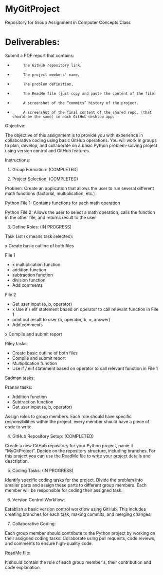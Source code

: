 # MyGitProject
Repository for Group Assignment in Computer Concepts Class

# Deliverables:

Submit a PDF report that contains:

-          The GitHub repository link,

-          The project members’ name,

-          The problem definition,

-          The ReadMe file (just copy and paste the content of the file)

-          A screenshot of the “commits” history of the project.  

-          A screenshot of the final content of the shared repo. (that should be the same) in each GitHub desktop app.

Objective:

The objective of this assignment is to provide you with experience in collaborative coding using basic GitHub operations. You will work in groups to plan, develop, and collaborate on a basic Python problem-solving project using version control and GitHub features.

Instructions:

1. Group Formation: (COMPLETED)

2. Project Selection: (COMPLETED)

Problem: Create an application that allows the user to run several different math functions (factorial, multiplication, etc.)

Python File 1: Contains functions for each math operation

Python File 2: Allows the user to select a math operation, calls the function in the other file, and returns result to the user

3. Define Roles: (IN PROGRESS)

Task List (x means task selected):

x Create basic outline of both files

File 1
- x multiplication function
- addition function
- subtraction function
- division function
- Add comments

File 2
- Get user input (a, b, operator)
- x Use if / elif statement based on operator to call relevant function in File 1
- print out result to user (a, operator, b, =, answer)
- Add comments

x Compile and submit report

Riley tasks:
- Create basic outline of both files
- Compile and submit report
- Multiplication function
- Use if / elif statement based on operator to call relevant function in File 1

Sadman tasks:

Pranav tasks:
- Addition function
- Subtraction function
- Get user input (a, b, operator)
  

Assign roles to group members. Each role should have specific responsibilities within the project. every member should have a piece of code to write.

4. GitHub Repository Setup: (COMPLETED)

Create a new GitHub repository for your Python project, name it “MyGitProject”. Decide on the repository structure, including branches. For this project you can use the ReadMe file to write your project details and description.

5. Coding Tasks: (IN PROGRESS)

Identify specific coding tasks for the project. Divide the problem into smaller parts and assign these parts to different group members. Each member will be responsible for coding their assigned task.

6. Version Control Workflow:

Establish a basic version control workflow using GitHub. This includes creating branches for each task, making commits, and merging changes.

7. Collaborative Coding:

Each group member should contribute to the Python project by working on their assigned coding tasks. Collaborate using pull requests, code reviews, and comments to ensure high-quality code.

ReadMe file:

It should contain the role of each group member's, their contribution and code explanation.



